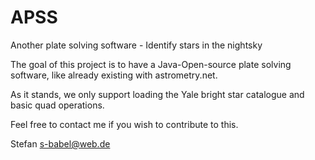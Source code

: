 APSS
====

Another plate solving software - Identify stars in the nightsky

The goal of this project is to have a Java-Open-source plate solving software,
like already existing with astrometry.net.

As it stands, we only support loading the Yale bright star catalogue and basic
quad operations.

Feel free to contact me if you wish to contribute to this.

Stefan <s-babel@web.de>
